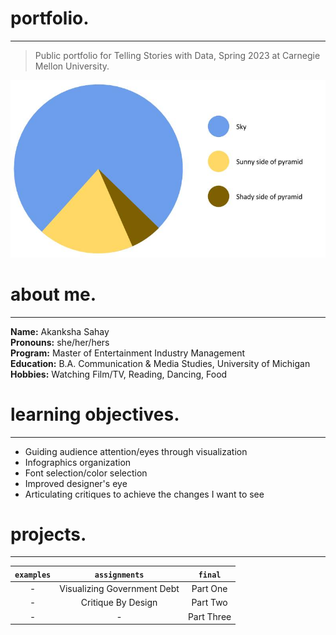 # portfolio.
---
> Public portfolio for Telling Stories with Data, Spring 2023 at Carnegie Mellon University.

![Pyramid Data Visualization](pyramid.jpg)

# about me.
---
**Name:** Akanksha Sahay  
**Pronouns:** she/her/hers  
**Program:** Master of Entertainment Industry Management   
**Education:** B.A. Communication & Media Studies, University of Michigan  
**Hobbies:** Watching Film/TV, Reading, Dancing, Food  

# learning objectives.
---
- Guiding audience attention/eyes through visualization
- Infographics organization
- Font selection/color selection
- Improved designer's eye
- Articulating critiques to achieve the changes I want to see

# projects.
---
| `examples` | `assignments` | `final` |  
| :---: | :---: | :---: |  
| - | Visualizing Government Debt | Part One |  
| - | Critique By Design | Part Two |  
| - | - | Part Three |  
